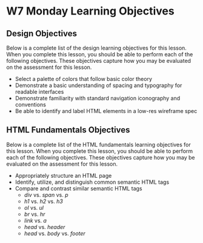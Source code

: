 # W7 Monday Learning Objectives

## Design Objectives

Below is a complete list of the design learning objectives for this lesson.
When you complete this lesson, you should be able to perform each of the
following objectives. These objectives capture how you may be evaluated on the
assessment for this lesson.

* Select a palette of colors that follow basic color theory
* Demonstrate a basic understanding of spacing and typography for readable
  interfaces
* Demonstrate familiarity with standard navigation iconography and conventions
* Be able to identify and label HTML elements in a low-res wireframe spec

## HTML Fundamentals Objectives

Below is a complete list of the HTML fundamentals learning objectives for this
lesson. When you complete this lesson, you should be able to perform each of
the following objectives. These objectives capture how you may be evaluated on
the assessment for this lesson.

* Appropriately structure an HTML page
* Identify, utilize, and distinguish common semantic HTML tags
* Compare and contrast similar semantic HTML tags
  * _div_ vs. _span_ vs. _p_
  * _h1_ vs. _h2_ vs. _h3_
  * _ol_ vs. _ul_
  * _br_ vs. _hr_
  * _link_ vs. _a_
  * _head_ vs. _header_
  * _head_ vs. _body_ vs. _footer_